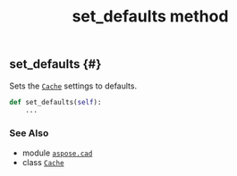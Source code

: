 ﻿---
title: set_defaults method
second_title: Aspose.CAD for Python via .NET API References
description: 
type: docs
weight: 20
url: /aspose.cad/cache/set_defaults/
is_root: false
---

## set_defaults {#}

Sets the [`Cache`](/cad/python-net/aspose.cad/cache) settings to defaults.



```python
def set_defaults(self):
    ...
```





### See Also
* module [`aspose.cad`](../../)
* class [`Cache`](/cad/python-net/aspose.cad/cache)
